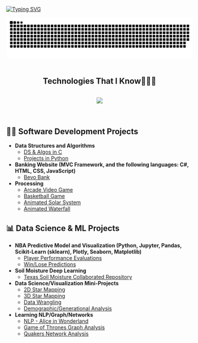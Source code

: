 
<a href="https://git.io/typing-svg"><img src="https://readme-typing-svg.herokuapp.com?font=Silkscreen&size=43&duration=3500&pause=1000&center=true&vCenter=true&random=false&width=1000&height=67&lines=Hi+there!+My+name's+Aayush+%3A);Happy++Scrolling!;Still+here%3F;Check+out+my+projects!" alt="Typing SVG" /></a>

<div align="center">
  <img  src="https://github.com/1999AZZAR/1999AZZAR/blob/main/resources/img/grid-snake.svg"
       alt="snake" /></a>
</div>
<br>

<div align="center">
  <h2 style="display: inline-block">Technologies That I Know👨🏻‍💻</h2>
  </ul>
</div>
<!--tech stack icons-->
<p align="center">
  <a href="https://skillicons.dev">
    <img src="https://skillicons.dev/icons?i=arduino,bash,bootstrap,c,css,discord,dotnet,eclipse,figma,github,html,java,js,kubernetes,linux,mongodb,mysql,processing,py,pytorch,raspberrypi,swift,tensorflow,visualstudio&perline=8" />
  </a>
</p>

<br>


<h2>👨‍💻 Software Development Projects</h2>

- <b>Data Structures and Algorithms</b>
  - [DS & Algos in C](https://github.com/aayushSingh0318/Personal_Projects)
  - [Projects in Python](https://github.com/aayushSingh0318/dataStructuresProjects)
- <b>Banking Website (MVC Framework, and the following languages: C#, HTML, CSS, JavaScript)</b>
  - [Bevo Bank](https://github.com/aayushSingh0318/Banking-Website)
- <b>Processing</b>
  - [Arcade Video Game](https://github.com/aayushSingh0318/spaceshipGame)
  - [Basketball Game](https://github.com/aayushSingh0318/BasketballGame)
  - [Animated Solar System](https://github.com/aayushSingh0318/solarSystem)
  - [Animated Waterfall](https://github.com/aayushSingh0318/waterfallSimulation)

<h2>📊 Data Science & ML Projects</h2>

- <b>NBA Predictive Model and Visualization (Python, Jupyter, Pandas, Scikit-Learn (sklearn), Plotly, Seaborn, Matplotlib)</b>
  - [Player Performance Evaluations](https://github.com/aayushSingh0318/nbaPlayers)
  - [Win/Lose Predictions](https://github.com/aayushSingh0318/nbaGames)
- <b>Soil Moisture Deep Learning</b>
  - [Texas Soil Moisture Collaborated Repository](https://github.com/kiat/tx-soil-moisture)
- <b>Data Science/Visualization Mini-Projects</b>
  - [2D Star Mapping](https://github.com/aayushSingh0318/2DskyMap)
  - [3D Star Mapping](https://github.com/aayushSingh0318/3DskyMap)
  - [Data Wrangling](https://github.com/aayushSingh0318/dataWrangling)
  - [Demographic/Generational Analysis](https://github.com/aayushSingh0318/demographicAnalysis)
- <b>Learning NLP/Graph/Networks</b>
  - [NLP - Alice in Wonderland](https://github.com/aayushSingh0318/nlpAlice)
  - [Game of Thrones Graph Analysis](https://github.com/aayushSingh0318/GotNetworkAnalysis)
  - [Quakers Network Analysis](https://github.com/aayushSingh0318/quakersGraph)








